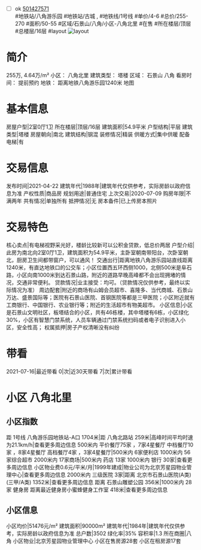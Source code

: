 - [ ] ok [501427571](https://bj.5i5j.com/ershoufang/501427571.html)  
 #地铁站/八角游乐园 #地铁站/古城 ,  #地铁线/1号线
#单价/4-6 #总价/255-270 #面积/50-55   #区域/石景山/八角/小区-八角北里 #在售 #所在楼层/顶层 #总楼层/16层 #layout 
![layout](http://image2a.5i5j.com/bdir/layout/57954.jpg_P5.jpg) 
# 简介 
 255万,  4.64万/m² 
小区： 八角北里
建筑类型： 塔楼
区域： 石景山 八角
看房时间： 提前预约
地铁： 距离地铁八角游乐园1240米 地图
# 基本信息 
 房屋户型|2室0厅1卫
所在楼层|顶层/16层
建筑面积|54.9平米
户型结构|平层
建筑类型|塔楼
房屋朝向|南北
建筑结构|钢混
装修情况|精装
供暖方式|集中供暖
配备电梯|有
# 交易信息 
 发布时间|2021-04-22
建筑年代|1988年|建筑年代仅供参考，实际房龄以政府信息为准
产权性质|商品房
规划用途|普通住宅
上次交易|2020-07-09
购房年限|不满两年
共有情况|单独所有
抵押情况|无
房本备件|已上传房本照片
# 交易特色 
 核心卖点|有电梯视野采光好，楼龄比较新可以公积金贷款，低总价两居
户型介绍|此房为南北向2室0厅1卫，建筑面积为54.9平米，主卧室朝南带阳台，次卧室朝北，厨房卫生间都带窗户，可以通风！
交通出行|距离地铁八角游乐园站直线距离1240米，有直达地铁口的公交车；小区位置西五环西侧1000，北侧500米是阜石路，小区向南1000米到达石景山路，附近的道路早晚高峰都不会出现拥堵的情况，交通非常便利。
贷款情况|业主接受：均可。（贷款情况仅供参考，最终以实际情况为准）
周边配套|附近的商场有山姆会员超市、喜隆多、当代商城、石景山万达、盛景国际等；医院有石景山医院、首钢医院等都是三甲医院；小区附近就有工商银行、中国银行、农业银行等；附近的生活超市有物美超市。
小区信息|小区是石景山文明社区，板塔结合的小区，共有46栋楼，其中塔楼有6栋，小区绿化30%，小区有智慧门禁系统，人员车辆通过门禁系统扫码或者电子识别进入小区，安全性高；
权属抵押|房子产权清晰没有纠纷
# 带看 
 2021-07-16|最近带看	 0|次|近30天带看	 7|次|累计带看
# 小区 八角北里
## 小区指数 
 距 1号线 八角游乐园地铁站-A口 1704米|距 八角北路站 259米|高峰时间平均时速为21.1km/h|查看更多周边信息
500米内 平价餐厅75家 ，7家4星餐厅
中档餐厅10家 ，8家4星餐厅
高档餐厅4家 ，3家4星餐厅|500米内 6家便利店
1000米内 56家综合超市
2000米内 17家商场|500米内 药店 13家
1000米内 银行 30家|查看更多周边信息
小区物业费0.6元/平米/月|1999年建成|物业公司为北京芳星园物业管理中心|查看更多周边信息
2000米内 三级医院 3家|距离 北京市石景山医院(A类) (三甲/A类) 1352米|查看更多周边信息
距离 石景山雕塑公园 356米|1000米内 28家 健身房
距离最近健身房小蜜蜂健身工作室 418米|查看更多周边信息
## 小区信息 
 小区均价|51476元/m²
建筑面积|90000m²
建筑年代|1984年|建筑年代仅供参考，实际房龄以政府信息为准
总户数|3502
绿化率|35%
容积率|1.3
所在商圈|八角
小区物业|北京芳星园物业管理中心
小区在售房源28套
小区在租房源17套

